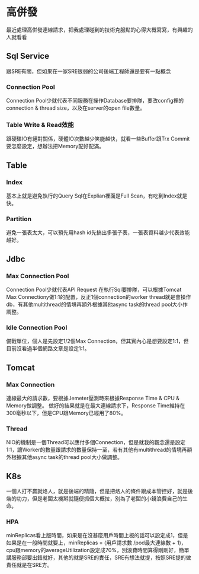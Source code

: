 # 高併發
最近處理高併發連線請求，把我處理碰到的技術克服點的心得大概寫寫，有興趣的人就看看

## Sql Service
   跟SRE有關，但如果在一家SRE很弱的公司後端工程師還是要有一點概念

### Connection Pool
Connection Pool少就代表不同服務在操作Database要排隊，要改config裡的connection & thread size，以及在server的open file數量。

### Table Write & Read效能
跟硬碟IO有絕對關係，硬體IO次數越少笑能越快，就看一些Buffer跟Trx Commit要怎麼設定，想辦法把Memory配好配滿。

## Table
### Index
基本上就是避免執行的Query Sql在Explian裡面是Full Scan，有吃到Index就是快。

### Partition
避免一張表太大，可以預先用hash id先搞出多張子表，一張表資料越少代表效能越好。

## Jdbc
### Max Connection Pool
Connection Pool少就代表API Request 在執行Sql要排隊，可以根據Tomcat Max Connectiony做1:1的配置，反正1個connection的worker thread就是會操作db，有其他multithread的情境再額外根據其他async task的thread pool大小作調整。

### Idle Connection Pool
備戰單位，個人是先設定1/2個Max Connection，但其實內心是想要設定1:1，但目前沒看過半個網路文章是設定1:1。

## Tomcat
### Max Connection
連線最大的請求數，要根據Jemeter壓測時來根據Response Time & CPU & Memory做調整。 做好的結果就是在最大連線請求下，Response Time維持在300毫秒以下，但是CPU跟Memory已經用了80%。

### Thread
NIO的機制是一個Thread可以應付多個Connection，但是就我的觀念還是設定1:1，讓Worker的數量跟請求的數量保持一至，若有其他有multithread的情境再額外根據其他async task的thread pool大小做調整。

## K8s
一個人打不贏就烙人，就是後端的精隨，但是把烙人的條件跟成本管控好，就是後端的功力，但是老闆太機掰就隨便抓個大概拉，別為了老闆的小錢浪費自己的生命。

### HPA
minReplicas看上版時間，如果是在沒甚麼用戶時間上板的話可以設定成1，但是如果是在一般時間就要上，minReplicas = (用戶請求數 /pod最大連線數 + 1)，cpu跟memory的averageUtilization設定成70%，別浪費時間算得剛剛好，簡單講服務部要出錯就好，其他的就是SRE的責任，SRE有想法就提，按照SRE提的做責任就是在SRE方。